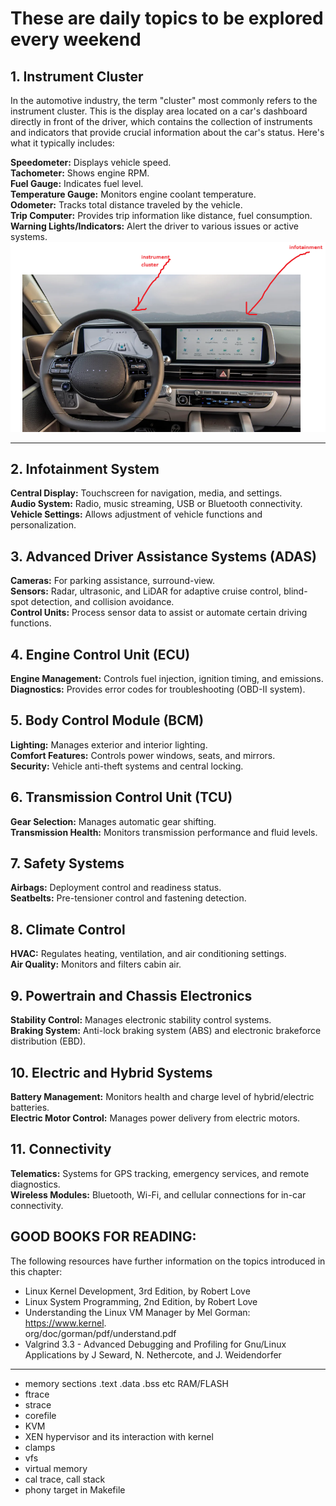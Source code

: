 # These are daily topics to be explored every weekend

## 1. Instrument Cluster
In the automotive industry, the term "cluster" most commonly refers to the instrument cluster. This is the display area located on a car's dashboard directly in front of the driver, which contains the collection of instruments and indicators that provide crucial information about the car's status. Here's what it typically includes:  

**Speedometer:** Displays vehicle speed.  
**Tachometer:** Shows engine RPM.  
**Fuel Gauge:** Indicates fuel level.  
**Temperature Gauge:** Monitors engine coolant temperature.  
**Odometer:** Tracks total distance traveled by the vehicle.  
**Trip Computer:** Provides trip information like distance, fuel consumption.  
**Warning Lights/Indicators:** Alert the driver to various issues or active systems.    
![Cluster](./cluster.png)  

---
## 2. Infotainment System  
**Central Display:** Touchscreen for navigation, media, and settings.  
**Audio System:** Radio, music streaming, USB or Bluetooth connectivity.  
**Vehicle Settings:** Allows adjustment of vehicle functions and personalization.  

## 3. Advanced Driver Assistance Systems (ADAS)  
**Cameras:** For parking assistance, surround-view.  
**Sensors:** Radar, ultrasonic, and LiDAR for adaptive cruise control, blind-spot detection, and collision avoidance.  
**Control Units:** Process sensor data to assist or automate certain driving functions.  

## 4. Engine Control Unit (ECU)  
**Engine Management:** Controls fuel injection, ignition timing, and emissions.  
**Diagnostics:** Provides error codes for troubleshooting (OBD-II system).  

## 5. Body Control Module (BCM)  
**Lighting:** Manages exterior and interior lighting.  
**Comfort Features:** Controls power windows, seats, and mirrors.  
**Security:** Vehicle anti-theft systems and central locking.  

## 6. Transmission Control Unit (TCU)  
**Gear Selection:** Manages automatic gear shifting.  
**Transmission Health:** Monitors transmission performance and fluid levels.  

## 7. Safety Systems  
**Airbags:** Deployment control and readiness status.  
**Seatbelts:** Pre-tensioner control and fastening detection.  

## 8. Climate Control  
**HVAC:** Regulates heating, ventilation, and air conditioning settings.  
**Air Quality:** Monitors and filters cabin air.  

## 9. Powertrain and Chassis Electronics  
**Stability Control:** Manages electronic stability control systems.  
**Braking System:** Anti-lock braking system (ABS) and electronic brakeforce distribution (EBD).  

## 10. Electric and Hybrid Systems  
**Battery Management:** Monitors health and charge level of hybrid/electric batteries.  
**Electric Motor Control:** Manages power delivery from electric motors.  

## 11. Connectivity  
**Telematics:** Systems for GPS tracking, emergency services, and remote diagnostics.  
**Wireless Modules:** Bluetooth, Wi-Fi, and cellular connections for in-car connectivity.  

## GOOD BOOKS FOR READING:
The following resources have further information on the topics introduced in this chapter:  
- Linux Kernel Development, 3rd Edition, by Robert Love  
- Linux System Programming, 2nd Edition, by Robert Love  
- Understanding the Linux VM Manager by Mel Gorman: https://www.kernel.  
org/doc/gorman/pdf/understand.pdf  
- Valgrind 3.3 - Advanced Debugging and Profiling for Gnu/Linux Applications by J Seward, N. Nethercote, and J. Weidendorfer   

---
- memory sections .text .data .bss etc RAM/FLASH
- ftrace
- strace
- corefile
- KVM
- XEN hypervisor and its interaction with kernel
- clamps
- vfs
- virtual memory
- cal trace, call stack
- phony target in Makefile
